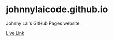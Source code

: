 # johnnylaicode.github.io
Johnny Lai's GitHub Pages website.

<a href="https://johnnylaicode.github.io" target="blank">Live Link</a>